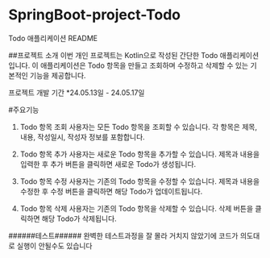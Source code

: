 # SpringBoot-project-Todo
Todo 애플리케이션 README

##프로젝트 소개 
이번 개인 프로젝트는 Kotlin으로 작성된 간단한 Todo 애플리케이션입니다. 이 애플리케이션은 Todo 항목을 만들고 조회하며 수정하고 삭제할 수 있는 기본적인 기능을 제공합니다.

프로젝트 개발 기간 
*24.05.13일 - 24.05.17일 

#주요기능 
1. Todo 항목 조회
사용자는 모든 Todo 항목을 조회할 수 있습니다. 각 항목은 제목, 내용, 작성일시, 작성자 정보를 포함합니다.

2. Todo 항목 추가
사용자는 새로운 Todo 항목을 추가할 수 있습니다. 제목과 내용을 입력한 후 추가 버튼을 클릭하면 새로운 Todo가 생성됩니다.

3. Todo 항목 수정
사용자는 기존의 Todo 항목을 수정할 수 있습니다. 제목과 내용을 수정한 후 수정 버튼을 클릭하면 해당 Todo가 업데이트됩니다.

4. Todo 항목 삭제
사용자는 기존의 Todo 항목을 삭제할 수 있습니다. 삭제 버튼을 클릭하면 해당 Todo가 삭제됩니다.

######테스트######
완벽한 테스트과정을 잘 몰라 거치지 않았기에 코드가 의도대로 실행이 안될수도 있습니다 
